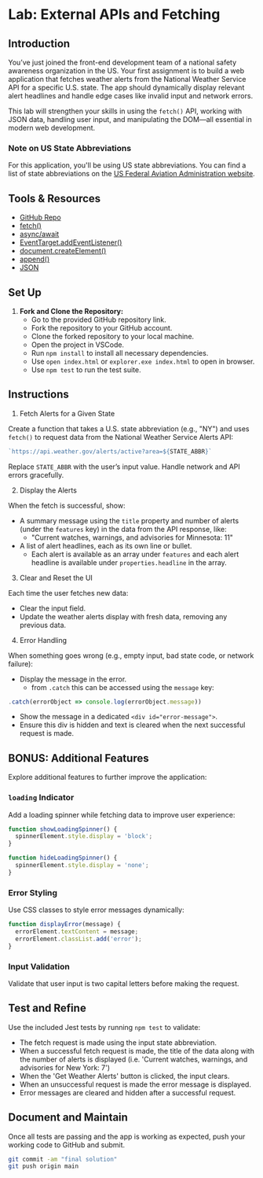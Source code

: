 
# Lab: External APIs and Fetching

## Introduction

You’ve just joined the front-end development team of a national safety awareness 
organization in the US. Your first assignment is to build a web application that 
fetches weather alerts from the National Weather Service API for a specific U.S. 
state. The app should dynamically display relevant alert headlines and handle edge 
cases like invalid input and network errors.

This lab will strengthen your skills in using the `fetch()` API, working with JSON 
data, handling user input, and manipulating the DOM—all essential in modern web 
development.

### Note on US State Abbreviations

For this application, you'll be using US state abbreviations. You can find a list of
state abbreviations on the [US Federal Aviation Administration website](https://www.faa.gov/air_traffic/publications/atpubs/cnt_html/appendix_a.html).


## Tools & Resources

- [GitHub Repo](https://github.com/learn-co-curriculum/course-3-module-4-external-apis-and-fetching-lab)
- [fetch()](https://developer.mozilla.org/en-US/docs/Web/API/Fetch_API)
- [async/await](https://developer.mozilla.org/en-US/docs/Learn/JavaScript/Asynchronous/Promises)
- [EventTarget.addEventListener()](https://developer.mozilla.org/en-US/docs/Web/API/EventTarget/addEventListener)
- [document.createElement()](https://developer.mozilla.org/en-US/docs/Web/API/Document/createElement)
- [append()](https://developer.mozilla.org/en-US/docs/Web/API/Element/append)
- [JSON](https://developer.mozilla.org/en-US/docs/Web/JavaScript/Reference/Global_Objects/JSON)

## Set Up

1. **Fork and Clone the Repository:**
   - Go to the provided GitHub repository link.
   - Fork the repository to your GitHub account.
   - Clone the forked repository to your local machine.
   - Open the project in VSCode.
   - Run `npm install` to install all necessary dependencies.
   - Use `open index.html` or `explorer.exe index.html` to open in browser.
   - Use `npm test` to run the test suite.

## Instructions

1. Fetch Alerts for a Given State

Create a function that takes a U.S. state abbreviation (e.g., "NY") and uses `fetch()`
to request data from the National Weather Service Alerts API:

```javascript
`https://api.weather.gov/alerts/active?area=${STATE_ABBR}`
```

Replace `STATE_ABBR` with the user’s input value. Handle network and API errors
gracefully.

2. Display the Alerts

When the fetch is successful, show:

* A summary message using the `title` property and number of alerts (under the `features` key) in the data from the API response, like:  
   * "Current watches, warnings, and advisories for Minnesota: 11"
* A list of alert headlines, each as its own line or bullet.
   * Each alert is available as an array under `features` and each alert headline is available under `properties.headline` in the array.

3. Clear and Reset the UI

Each time the user fetches new data:

* Clear the input field.
* Update the weather alerts display with fresh data, removing any previous data.

4. Error Handling

When something goes wrong (e.g., empty input, bad state code, or network failure):

* Display the message in the error.
   * from `.catch` this can be accessed using the `message` key:
```javascript
.catch(errorObject => console.log(errorObject.message))
```
* Show the message in a dedicated `<div id="error-message">`.
* Ensure this div is hidden and text is cleared when the next successful request is made.

## BONUS: Additional Features

Explore additional features to further improve the application:

### `loading` Indicator

Add a loading spinner while fetching data to improve user experience:

```js
function showLoadingSpinner() {
  spinnerElement.style.display = 'block';
}

function hideLoadingSpinner() {
  spinnerElement.style.display = 'none';
}
```

### Error Styling

Use CSS classes to style error messages dynamically:

```js
function displayError(message) {
  errorElement.textContent = message;
  errorElement.classList.add('error');
}
```

### Input Validation

Validate that user input is two capital letters before making the request.

## Test and Refine

Use the included Jest tests by running `npm test` to validate:

* The fetch request is made using the input state abbreviation.
* When a successful fetch request is made, the title of the data along with the number 
of alerts is displayed (i.e. 'Current watches, warnings, and advisories for New York: 
7')
* When the 'Get Weather Alerts' button is clicked, the input clears.
* When an unsuccessful request is made the error message is displayed.
* Error messages are cleared and hidden after a successful request.

## Document and Maintain

Once all tests are passing and the app is working as expected, push your working code 
to GitHub and submit.

```bash
git commit -am "final solution"
git push origin main
```
